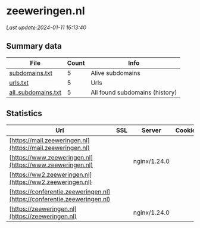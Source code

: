 # zeeweringen.nl
*Last update:2024-01-11 16:13:40*
## Summary data
| File       | Count | Info |
|------------|-------|------|
|[subdomains.txt](/data/zeeweringen/subdomains.txt)|5|Alive subdomains|
|[urls.txt](/data/zeeweringen/urls.txt)|5|Urls|
|[all_subdomains.txt](/data/zeeweringen/all_subdomains.txt)|5|All found subdomains (history)|
## Statistics
| Url | SSL | Server | Cookie | HSTS | CSP | XFO | XXP | RP | Tech |
|------------|-------|------|------|------|------|------|------|------|------|
|[https://mail.zeeweringen.nl](https://mail.zeeweringen.nl)| | | | | | | |:white_check_mark: |Nginx:1.24.0|
|[https://www.zeeweringen.nl](https://www.zeeweringen.nl)| |nginx/1.24.0| | | | | |:white_check_mark: |Nginx:1.24.0|
|[https://ww2.zeeweringen.nl](https://ww2.zeeweringen.nl)| | | | | | | |:white_check_mark: |Nginx:1.24.0|
|[https://conferentie.zeeweringen.nl](https://conferentie.zeeweringen.nl)| | | | | | | |:white_check_mark: |Nginx:1.24.0|
|[https://zeeweringen.nl](https://zeeweringen.nl)| |nginx/1.24.0| | | | | |:white_check_mark: |Nginx:1.24.0|